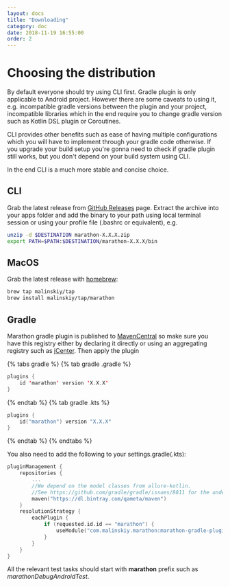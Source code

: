 ```yaml
---
layout: docs
title: "Downloading"
category: doc
date: 2018-11-19 16:55:00
order: 2
---
```


# Choosing the distribution
By default everyone should try using CLI first. Gradle plugin is only applicable to Android project. However there are some caveats to using it, e.g. incompatible gradle versions between the plugin and your project, incompatible libraries which in the end require you to change gradle version such as Kotlin DSL plugin or Coroutines.

CLI provides other benefits such as ease of having multiple configurations which you will have to implement through your gradle code otherwise. If you upgrade your build setup you're gonna need to check if gradle plugin still works, but you don't depend on your build system using CLI.

In the end CLI is a much more stable and concise choice.

## CLI
Grab the latest release from [GitHub Releases][1] page. Extract the archive into your apps folder and add the binary to your path using local terminal session or using your profile file (.bashrc or equivalent), e.g.

```bash
unzip -d $DESTINATION marathon-X.X.X.zip
export PATH=$PATH:$DESTINATION/marathon-X.X.X/bin
```

## MacOS
Grab the latest release with [homebrew][5]:

```bash
brew tap malinskiy/tap
brew install malinskiy/tap/marathon
```

## Gradle
Marathon gradle plugin is published to [MavenCentral][2] so make sure you have this registry either by declaring it directly or using an aggregating registry such as [jCenter][3]. Then apply the plugin


{% tabs gradle %}
{% tab gradle .gradle %}
```kotlin
plugins {
    id 'marathon' version 'X.X.X'
}
```
{% endtab %}
{% tab gradle .kts %}
```kotlin
plugins {
    id("marathon") version "X.X.X"
}
```
{% endtab %}
{% endtabs %}

You also need to add the following to your settings.gradle(.kts):

```kotlin
pluginManagement {
    repositories {
        ...
        //We depend on the model classes from allure-kotlin.
        //See https://github.com/gradle/gradle/issues/8811 for the underlying issue        
        maven("https://dl.bintray.com/qameta/maven")
    }
    resolutionStrategy {
        eachPlugin {
            if (requested.id.id == "marathon") {
                useModule("com.malinskiy.marathon:marathon-gradle-plugin:${requested.version}")
            }
        }
    }
}
```

All the relevant test tasks should start with **marathon** prefix such as *marathonDebugAndroidTest*.

[1]: https://github.com/Malinskiy/marathon/releases
[2]: https://search.maven.org/
[3]: https://bintray.com/bintray/jcenter
[4]: https://github.com/Malinskiy/marathon/releases/latest
[5]: https://brew.sh/
